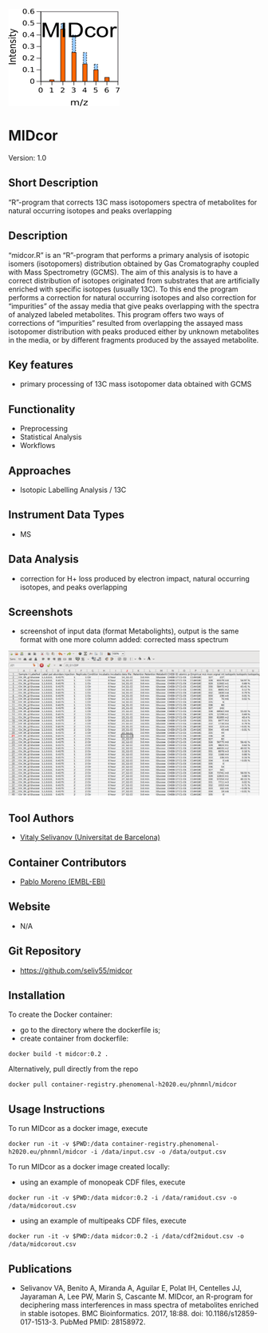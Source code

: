 ![Logo](text4217.png)

# MIDcor

Version: 1.0

## Short Description

“R”-program that corrects 13C mass isotopomers spectra of metabolites for natural occurring isotopes and peaks overlapping

## Description

“midcor.R” is an “R”-program that performs a primary analysis of isotopic isomers (isotopomers) distribution obtained by Gas Cromatography coupled with Mass Spectrometry (GCMS). The aim of this analysis is to have a correct distribution of isotopes originated from substrates that are artificially enriched with specific isotopes (usually 13C). To this end the program performs a correction for natural occurring isotopes and also correction for “impurities” of the assay media that give peaks overlapping with the spectra of analyzed labeled metabolites. This program offers two ways of corrections of “impurities” resulted from overlapping the assayed mass isotopomer distribution with peaks produced either by unknown metabolites in the media, or by different fragments produced by the assayed metabolite. 

## Key features

- primary processing of 13C mass isotopomer data obtained with GCMS

## Functionality

- Preprocessing
- Statistical Analysis
- Workflows

## Approaches

- Isotopic Labelling Analysis / 13C
    
## Instrument Data Types

- MS

## Data Analysis

- correction for H+ loss produced by electron impact, natural occurring isotopes, and peaks overlapping

## Screenshots

- screenshot of input data (format Metabolights), output is the same format with one more column added: corrected mass spectrum

![screenshot](Screenshot.png)

## Tool Authors

- [Vitaly Selivanov (Universitat de Barcelona)](https://github.com/seliv55)

## Container Contributors

- [Pablo Moreno (EMBL-EBI)](https://github.com/pcm32)

## Website

- N/A

## Git Repository

- https://github.com/seliv55/midcor

## Installation  
  
To create the Docker container: 
  - go to the directory where the dockerfile is;
  - create container from dockerfile:

```
docker build -t midcor:0.2 .
```

Alternatively, pull directly from the repo 

```
docker pull container-registry.phenomenal-h2020.eu/phnmnl/midcor
```


## Usage Instructions

To run MIDcor as a docker image, execute
 
```
docker run -it -v $PWD:/data container-registry.phenomenal-h2020.eu/phnmnl/midcor -i /data/input.csv -o /data/output.csv
```

To run MIDcor as a docker image created locally:

- using an example of monopeak CDF files, execute

```
docker run -it -v $PWD:/data midcor:0.2 -i /data/ramidout.csv -o /data/midcorout.csv 
```
- using an example of multipeaks CDF files, execute
 
```
docker run -it -v $PWD:/data midcor:0.2 -i /data/cdf2midout.csv -o /data/midcorout.csv 
```

## Publications

- Selivanov VA, Benito A, Miranda A, Aguilar E, Polat IH, Centelles JJ, Jayaraman A, Lee PW, Marin S, Cascante M. MIDcor, an R-program for deciphering
mass interferences in mass spectra of metabolites enriched in stable isotopes. BMC Bioinformatics. 2017, 18:88. doi: 10.1186/s12859-017-1513-3. PubMed
PMID: 28158972.

